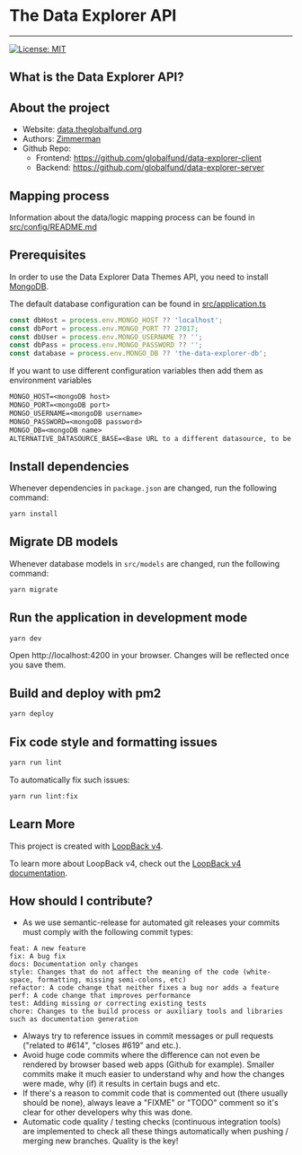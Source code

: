 # The Data Explorer API

---

[![License: MIT](https://img.shields.io/badge/License-MIT-blue.svg)](https://github.com/globalfund/data-explorer-server/blob/main/LICENSE.MD)

## What is the Data Explorer API?

## About the project

- Website: <a href="https://data.theglobalfund.org" target="_blank">data.theglobalfund.org</a>
- Authors: <a href="https://www.zimmerman.team/" target="_blank">Zimmerman</a>
- Github Repo:
  - Frontend: <a href="https://github.com/globalfund/data-explorer-client" target="_blank">https://github.com/globalfund/data-explorer-client</a>
  - Backend: <a href="https://github.com/globalfund/data-explorer-server" target="_blank">https://github.com/globalfund/data-explorer-server</a>

## Mapping process

Information about the data/logic mapping process can be found in [src/config/README.md](./src/config/README.md)

## Prerequisites

In order to use the Data Explorer Data Themes API, you need to install <a href="https://www.mongodb.com/docs/manual/installation/">MongoDB</a>.

The default database configuration can be found in [src/application.ts](./src/application.ts)

```js
const dbHost = process.env.MONGO_HOST ?? 'localhost';
const dbPort = process.env.MONGO_PORT ?? 27017;
const dbUser = process.env.MONGO_USERNAME ?? '';
const dbPass = process.env.MONGO_PASSWORD ?? '';
const database = process.env.MONGO_DB ?? 'the-data-explorer-db';
```

If you want to use different configuration variables then add them as environment variables

```txt
MONGO_HOST=<mongoDB host>
MONGO_PORT=<mongoDB port>
MONGO_USERNAME=<mongoDB username>
MONGO_PASSWORD=<mongoDB password>
MONGO_DB=<mongoDB name>
ALTERNATIVE_DATASOURCE_BASE=<Base URL to a different datasource, to be appended with the dataset identifier, for example "https://my.odata.source/data/">
```

## Install dependencies

Whenever dependencies in `package.json` are changed, run the following command:

```sh
yarn install
```

## Migrate DB models

Whenever database models in `src/models` are changed, run the following command:

```sh
yarn migrate
```

## Run the application in development mode

```sh
yarn dev
```

Open http://localhost:4200 in your browser. Changes will be reflected once you save them.

## Build and deploy with pm2

```sh
yarn deploy
```

## Fix code style and formatting issues

```sh
yarn run lint
```

To automatically fix such issues:

```sh
yarn run lint:fix
```

## Learn More

This project is created with [LoopBack v4](https://loopback.io).

To learn more about LoopBack v4, check out the [LoopBack v4 documentation](https://loopback.io/doc/en/lb4).

## How should I contribute?

- As we use semantic-release for automated git releases your commits must comply with the following commit types:

```
feat: A new feature
fix: A bug fix
docs: Documentation only changes
style: Changes that do not affect the meaning of the code (white-space, formatting, missing semi-colons, etc)
refactor: A code change that neither fixes a bug nor adds a feature
perf: A code change that improves performance
test: Adding missing or correcting existing tests
chore: Changes to the build process or auxiliary tools and libraries such as documentation generation
```

- Always try to reference issues in commit messages or pull requests ("related to #614", "closes #619" and etc.).
- Avoid huge code commits where the difference can not even be rendered by browser based web apps (Github for example). Smaller commits make it much easier to understand why and how the changes were made, why (if) it results in certain bugs and etc.
- If there's a reason to commit code that is commented out (there usually should be none), always leave a "FIXME" or "TODO" comment so it's clear for other developers why this was done.
- Automatic code quality / testing checks (continuous integration tools) are implemented to check all these things automatically when pushing / merging new branches. Quality is the key!
